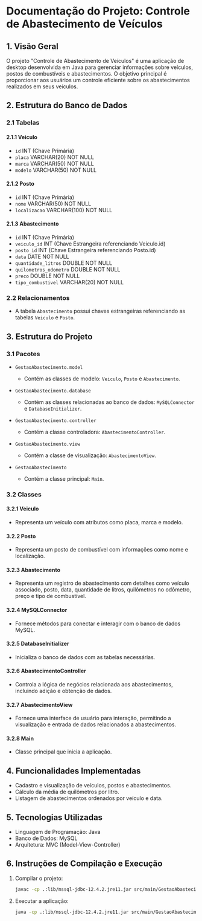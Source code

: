 # Documentação do Projeto: Controle de Abastecimento de Veículos

## 1. Visão Geral

O projeto "Controle de Abastecimento de Veículos" é uma aplicação de desktop desenvolvida em Java para gerenciar informações sobre veículos, postos de combustíveis e abastecimentos. O objetivo principal é proporcionar aos usuários um controle eficiente sobre os abastecimentos realizados em seus veículos.

## 2. Estrutura do Banco de Dados

### 2.1 Tabelas

#### 2.1.1 Veiculo
- `id` INT (Chave Primária)
- `placa` VARCHAR(20) NOT NULL
- `marca` VARCHAR(50) NOT NULL
- `modelo` VARCHAR(50) NOT NULL

#### 2.1.2 Posto
- `id` INT (Chave Primária)
- `nome` VARCHAR(50) NOT NULL
- `localizacao` VARCHAR(100) NOT NULL

#### 2.1.3 Abastecimento
- `id` INT (Chave Primária)
- `veiculo_id` INT (Chave Estrangeira referenciando Veiculo.id)
- `posto_id` INT (Chave Estrangeira referenciando Posto.id)
- `data` DATE NOT NULL
- `quantidade_litros` DOUBLE NOT NULL
- `quilometros_odometro` DOUBLE NOT NULL
- `preco` DOUBLE NOT NULL
- `tipo_combustivel` VARCHAR(20) NOT NULL

### 2.2 Relacionamentos
- A tabela `Abastecimento` possui chaves estrangeiras referenciando as tabelas `Veiculo` e `Posto`.

## 3. Estrutura do Projeto

### 3.1 Pacotes

- `GestaoAbastecimento.model`
  - Contém as classes de modelo: `Veiculo`, `Posto` e `Abastecimento`.
  
- `GestaoAbastecimento.database`
  - Contém as classes relacionadas ao banco de dados: `MySQLConnector` e `DatabaseInitializer`.

- `GestaoAbastecimento.controller`
  - Contém a classe controladora: `AbastecimentoController`.

- `GestaoAbastecimento.view`
  - Contém a classe de visualização: `AbastecimentoView`.

- `GestaoAbastecimento`
  - Contém a classe principal: `Main`.

### 3.2 Classes

#### 3.2.1 Veiculo
- Representa um veículo com atributos como placa, marca e modelo.

#### 3.2.2 Posto
- Representa um posto de combustível com informações como nome e localização.

#### 3.2.3 Abastecimento
- Representa um registro de abastecimento com detalhes como veículo associado, posto, data, quantidade de litros, quilômetros no odômetro, preço e tipo de combustível.

#### 3.2.4 MySQLConnector
- Fornece métodos para conectar e interagir com o banco de dados MySQL.

#### 3.2.5 DatabaseInitializer
- Inicializa o banco de dados com as tabelas necessárias.

#### 3.2.6 AbastecimentoController
- Controla a lógica de negócios relacionada aos abastecimentos, incluindo adição e obtenção de dados.

#### 3.2.7 AbastecimentoView
- Fornece uma interface de usuário para interação, permitindo a visualização e entrada de dados relacionados a abastecimentos.

#### 3.2.8 Main
- Classe principal que inicia a aplicação.

## 4. Funcionalidades Implementadas

- Cadastro e visualização de veículos, postos e abastecimentos.
- Cálculo da média de quilômetros por litro.
- Listagem de abastecimentos ordenados por veículo e data.

## 5. Tecnologias Utilizadas

- Linguagem de Programação: Java
- Banco de Dados: MySQL
- Arquitetura: MVC (Model-View-Controller)

## 6. Instruções de Compilação e Execução

1. Compilar o projeto:
   ```bash
   javac -cp .:lib/mssql-jdbc-12.4.2.jre11.jar src/main/GestaoAbastecimento/**/*.java
   ```

2. Executar a aplicação:
   ```bash
   java -cp .:lib/mssql-jdbc-12.4.2.jre11.jar src/main/GestaoAbastecimento/Main.java
   ```
